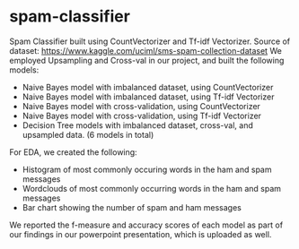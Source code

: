 # spam-classifier
Spam Classifier built using CountVectorizer and Tf-idf Vectorizer. 
Source of dataset: https://www.kaggle.com/uciml/sms-spam-collection-dataset
We employed Upsampling and Cross-val in our project, and built the following models:
* Naive Bayes model with imbalanced dataset, using CountVectorizer
* Naive Bayes model with imbalanced dataset, using Tf-idf Vectorizer
* Naive Bayes model with cross-validation, using CountVectorizer
* Naive Bayes model with cross-validation, using Tf-idf Vectorizer
* Decision Tree models with imbalanced dataset, cross-val, and upsampled data. (6 models in total)

For EDA, we created the following:
* Histogram of most commonly occuring words in the ham and spam messages
* Wordclouds of most commonly occurring words in the ham and spam messages
* Bar chart showing the number of spam and ham messages

We reported the f-measure and accuracy scores of each model as part of our findings in our powerpoint presentation, which is uploaded as well. 

